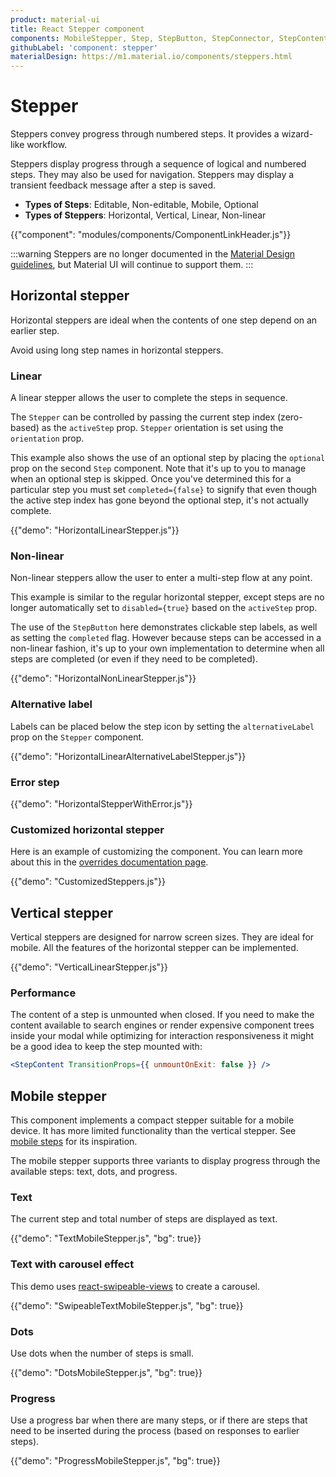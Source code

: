 ```yaml
---
product: material-ui
title: React Stepper component
components: MobileStepper, Step, StepButton, StepConnector, StepContent, StepIcon, StepLabel, Stepper
githubLabel: 'component: stepper'
materialDesign: https://m1.material.io/components/steppers.html
---
```


# Stepper

<p class="description">Steppers convey progress through numbered steps. It provides a wizard-like workflow.</p>

Steppers display progress through a sequence of logical and numbered steps. They may also be used for navigation.
Steppers may display a transient feedback message after a step is saved.

- **Types of Steps**: Editable, Non-editable, Mobile, Optional
- **Types of Steppers**: Horizontal, Vertical, Linear, Non-linear

{{"component": "modules/components/ComponentLinkHeader.js"}}

:::warning
Steppers are no longer documented in the [Material Design guidelines](https://m2.material.io/), but Material UI will continue to support them.
:::

## Horizontal stepper

Horizontal steppers are ideal when the contents of one step depend on an earlier step.

Avoid using long step names in horizontal steppers.

### Linear

A linear stepper allows the user to complete the steps in sequence.

The `Stepper` can be controlled by passing the current step index (zero-based) as the `activeStep` prop. `Stepper` orientation is set using the `orientation` prop.

This example also shows the use of an optional step by placing the `optional` prop on the second `Step` component. Note that it's up to you to manage when an optional step is skipped. Once you've determined this for a particular step you must set `completed={false}` to signify that even though the active step index has gone beyond the optional step, it's not actually complete.

{{"demo": "HorizontalLinearStepper.js"}}

### Non-linear

Non-linear steppers allow the user to enter a multi-step flow at any point.

This example is similar to the regular horizontal stepper, except steps are no longer automatically set to `disabled={true}` based on the `activeStep` prop.

The use of the `StepButton` here demonstrates clickable step labels, as well as setting the `completed`
flag. However because steps can be accessed in a non-linear fashion, it's up to your own implementation to
determine when all steps are completed (or even if they need to be completed).

{{"demo": "HorizontalNonLinearStepper.js"}}

### Alternative label

Labels can be placed below the step icon by setting the `alternativeLabel` prop on the `Stepper` component.

{{"demo": "HorizontalLinearAlternativeLabelStepper.js"}}

### Error step

{{"demo": "HorizontalStepperWithError.js"}}

### Customized horizontal stepper

Here is an example of customizing the component.
You can learn more about this in the [overrides documentation page](/material-ui/customization/how-to-customize/).

{{"demo": "CustomizedSteppers.js"}}

## Vertical stepper

Vertical steppers are designed for narrow screen sizes. They are ideal for mobile. All the features of the horizontal stepper can be implemented.

{{"demo": "VerticalLinearStepper.js"}}

### Performance

The content of a step is unmounted when closed.
If you need to make the content available to search engines or render expensive component trees inside your modal while optimizing for interaction responsiveness it might be a good idea to keep the step mounted with:

```jsx
<StepContent TransitionProps={{ unmountOnExit: false }} />
```

## Mobile stepper

This component implements a compact stepper suitable for a mobile device. It has more limited functionality than the vertical stepper. See [mobile steps](https://m1.material.io/components/steppers.html#steppers-types-of-steps) for its inspiration.

The mobile stepper supports three variants to display progress through the available steps: text, dots, and progress.

### Text

The current step and total number of steps are displayed as text.

{{"demo": "TextMobileStepper.js", "bg": true}}

### Text with carousel effect

This demo uses
[react-swipeable-views](https://github.com/oliviertassinari/react-swipeable-views) to create a carousel.

{{"demo": "SwipeableTextMobileStepper.js", "bg": true}}

### Dots

Use dots when the number of steps is small.

{{"demo": "DotsMobileStepper.js", "bg": true}}

### Progress

Use a progress bar when there are many steps, or if there are steps that need to be inserted during the process (based on responses to earlier steps).

{{"demo": "ProgressMobileStepper.js", "bg": true}}
